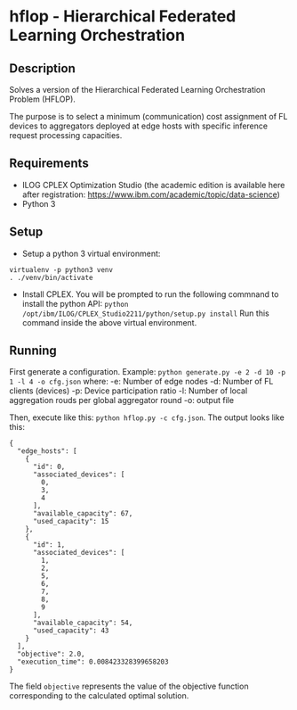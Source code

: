 # hflop - Hierarchical Federated Learning Orchestration

## Description 
Solves a version of the Hierarchical Federated Learning Orchestration Problem (HFLOP).

The purpose is to select a minimum (communication) cost assignment of FL devices to aggregators deployed at edge hosts with specific inference request processing capacities. 

## Requirements
- ILOG CPLEX Optimization Studio (the academic edition is available here after registration: https://www.ibm.com/academic/topic/data-science)
- Python 3

## Setup
- Setup a python 3 virtual environment:
```
virtualenv -p python3 venv
. ./venv/bin/activate
```

- Install CPLEX. You will be prompted to run the following commnand to install the python API: `python /opt/ibm/ILOG/CPLEX_Studio2211/python/setup.py install`
Run this command inside the above virtual environment.

## Running
First generate a configuration. Example: `python generate.py -e 2 -d 10 -p 1 -l 4 -o cfg.json`
where:
-e: Number of edge nodes
-d: Number of FL clients (devices)
-p: Device participation ratio
-l: Number of local aggregation rouds per global aggregator round
-o: output file

Then, execute like this: `python hflop.py -c cfg.json`. The output looks like this:
```
{
  "edge_hosts": [
    {
      "id": 0,
      "associated_devices": [
        0,
        3,
        4
      ],
      "available_capacity": 67,
      "used_capacity": 15
    },
    {
      "id": 1,
      "associated_devices": [
        1,
        2,
        5,
        6,
        7,
        8,
        9
      ],
      "available_capacity": 54,
      "used_capacity": 43
    }
  ],
  "objective": 2.0,
  "execution_time": 0.008423328399658203
}
```
The field `objective` represents the value of the objective function corresponding to the calculated optimal solution.

